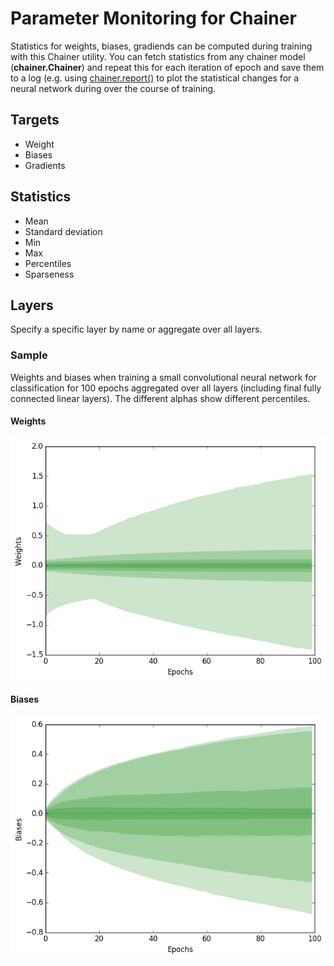 # Parameter Monitoring for Chainer

Statistics for weights, biases, gradiends can be computed during training with this Chainer utility. You can fetch statistics from any chainer model (**chainer.Chainer**) and repeat this for each iteration of epoch and save them to a log (e.g. using [chainer.report()](http://docs.chainer.org/en/stable/reference/util/reporter.html) to plot the statistical changes for a neural network during over the course of training.

## Targets

- Weight
- Biases
- Gradients

## Statistics

- Mean
- Standard deviation
- Min
- Max
- Percentiles
- Sparseness

## Layers

Specify a specific layer by name or aggregate over all layers.

### Sample

Weights and biases when training a small convolutional neural network for classification for 100 epochs aggregated over all layers (including final fully connected linear layers). The different alphas show different percentiles.

#### Weights

<img src="./samples/weights.png" width="512px;"/>

#### Biases

<img src="./samples/biases.png" width="512px;"/>
